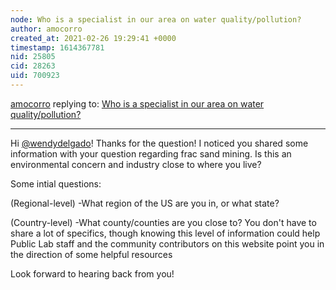 ```yaml
---
node: Who is a specialist in our area on water quality/pollution?
author: amocorro
created_at: 2021-02-26 19:29:41 +0000
timestamp: 1614367781
nid: 25805
cid: 28263
uid: 700923
---
```




[amocorro](../profile/amocorro) replying to: [Who is a specialist in our area on water quality/pollution?](../notes/Wendydelgado/02-25-2021/who-is-a-specialist-in-our-area-on-water-quality-pollution)

----
Hi [@wendydelgado](/profile/wendydelgado)! Thanks for the question! I noticed you shared some information with your question regarding frac sand mining. Is this an environmental concern and industry close to where you live? 

Some intial questions: 

(Regional-level)
-What region of the US are you in, or what state? 

(Country-level)
-What county/counties are you close to? 
You don't have to share a lot of specifics, though knowing this level of information could help Public Lab staff and the community contributors on this website point you in the direction of some helpful resources

Look forward to hearing back from you!

 